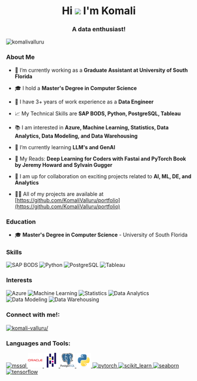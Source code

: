 <h1 align="center">Hi <img src="https://media.giphy.com/media/hvRJCLFzcasrR4ia7z/giphy.gif" width="30px"/> I'm Komali</h1>
<h3 align="center">A data enthusiast!</h3>

<p align="left"> <img src="https://komarev.com/ghpvc/?username=komalivalluru&label=Profile%20views&color=0e75b6&style=flat" alt="komalivalluru" /> </p>

<h3 align="left">About Me</h3>

- 🔭 I’m currently working as a **Graduate Assistant at University of South Florida**

- 🎓 I hold a **Master's Degree in Computer Science**

- 👔 I have 3+ years of work experience as a **Data Engineer**

- 📈 My Technical Skills are **SAP BODS, Python, PostgreSQL, Tableau**

- 📚 I am interested in **Azure, Machine Learning, Statistics, Data Analytics, Data Modeling, and Data Warehousing**

- 🌱 I’m currently learning **LLM's and GenAI**

- 📖 My Reads: **Deep Learning for Coders with Fastai and PyTorch Book by Jeremy Howard and Sylvain Gugger**

- 🤝 I am up for collaboration on exciting projects related to **AI, ML, DE, and Analytics**   

- 👨‍💻 All of my projects are available at [https://github.com/KomaliValluru/portfolio](https://github.com/KomaliValluru/portfolio)

<h3 align="left">Education</h3>

- 🎓 **Master's Degree in Computer Science** - University of South Florida

<h3 align="left">Skills</h3>

<p align="left">
  <img src="https://img.shields.io/badge/SAP_BODS-Expert-ff69b4" alt="SAP BODS"/>
  <img src="https://img.shields.io/badge/Python-Expert-blue" alt="Python"/>
  <img src="https://img.shields.io/badge/PostgreSQL-Intermediate-yellow" alt="PostgreSQL"/>
  <img src="https://img.shields.io/badge/Tableau-Intermediate-orange" alt="Tableau"/>
</p>

<h3 align="left">Interests</h3>

<p align="left">
  <img src="https://img.shields.io/badge/Azure-Learning-brightgreen" alt="Azure"/>
  <img src="https://img.shields.io/badge/Machine_Learning-Learning-brightgreen" alt="Machine Learning"/>
  <img src="https://img.shields.io/badge/Statistics-Learning-brightgreen" alt="Statistics"/>
  <img src="https://img.shields.io/badge/Data_Analytics-Learning-brightgreen" alt="Data Analytics"/>
  <img src="https://img.shields.io/badge/Data_Modeling-Learning-brightgreen" alt="Data Modeling"/>
  <img src="https://img.shields.io/badge/Data_Warehousing-Learning-brightgreen" alt="Data Warehousing"/>
</p>

<h3 align="left">Connect with me!:</h3>
<p align="left">
<a href="https://www.linkedin.com/in/komali-valluru/" target="blank"><img align="center" src="https://raw.githubusercontent.com/rahuldkjain/github-profile-readme-generator/master/src/images/icons/Social/linked-in-alt.svg" alt="komali-valluru/" height="30" width="40" /></a>
</p>

<h3 align="left">Languages and Tools:</h3>
<p align="left"> 
  <a href="https://www.microsoft.com/en-us/sql-server" target="_blank" rel="noreferrer"> <img src="https://www.svgrepo.com/show/303229/microsoft-sql-server-logo.svg" alt="mssql" width="40" height="40"/> </a>
  <a href="https://www.oracle.com/" target="_blank" rel="noreferrer"> <img src="https://raw.githubusercontent.com/devicons/devicon/master/icons/oracle/oracle-original.svg" alt="oracle" width="40" height="40"/> </a>
  <a href="https://pandas.pydata.org/" target="_blank" rel="noreferrer"> <img src="https://raw.githubusercontent.com/devicons/devicon/2ae2a900d2f041da66e950e4d48052658d850630/icons/pandas/pandas-original.svg" alt="pandas" width="40" height="40"/> </a>
  <a href="https://www.postgresql.org" target="_blank" rel="noreferrer"> <img src="https://raw.githubusercontent.com/devicons/devicon/master/icons/postgresql/postgresql-original-wordmark.svg" alt="postgresql" width="40" height="40"/> </a>
  <a href="https://www.python.org" target="_blank" rel="noreferrer"> <img src="https://raw.githubusercontent.com/devicons/devicon/master/icons/python/python-original.svg" alt="python" width="40" height="40"/> </a>
  <a href="https://pytorch.org/" target="_blank" rel="noreferrer"> <img src="https://www.vectorlogo.zone/logos/pytorch/pytorch-icon.svg" alt="pytorch" width="40" height="40"/> </a>
  <a href="https://scikit-learn.org/" target="_blank" rel="noreferrer"> <img src="https://upload.wikimedia.org/wikipedia/commons/0/05/Scikit_learn_logo_small.svg" alt="scikit_learn" width="40" height="40"/> </a>
  <a href="https://seaborn.pydata.org/" target="_blank" rel="noreferrer"> <img src="https://seaborn.pydata.org/_images/logo-mark-lightbg.svg" alt="seaborn" width="40" height="40"/> </a>
  <a href="https://www.tensorflow.org" target="_blank" rel="noreferrer"> <img src="https://www.vectorlogo.zone/logos/tensorflow/tensorflow-icon.svg" alt="tensorflow" width="40" height="40"/> </a>
</p>
